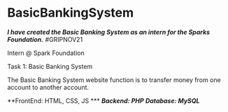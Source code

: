 # BasicBankingSystem
***I have created the Basic Banking System as an intern for the Sparks Foundation.***
#GRIPNOV21 

Intern @ Spark Foundation

Task 1: Basic Banking System

The Basic Banking System website function is to transfer money from one account to another account.

**FrontEnd: HTML, CSS, JS ***
***Backend: PHP***
***Database: MySQL***

      
